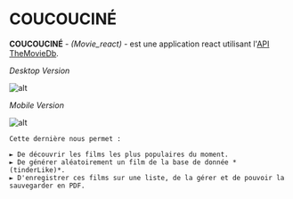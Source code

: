 # COUCOUCINÉ 

**COUCOUCINÉ** - *(Movie_react)* - est une application react utilisant l'[API TheMovieDb](https://www.themoviedb.org/). 

*Desktop Version*

![alt](https://github.com/jeanpruski/jeanpruski.github.io/blob/master/gif/coucoucine_lg.gif?raw=true)

*Mobile Version*

![alt](https://github.com/jeanpruski/jeanpruski.github.io/blob/master/gif/coucoucine_sm.gif?raw=true)

```
Cette dernière nous permet :

► De découvrir les films les plus populaires du moment.
► De générer aléatoirement un film de la base de donnée *(tinderLike)*.
► D'enregistrer ces films sur une liste, de la gérer et de pouvoir la sauvegarder en PDF.
```


